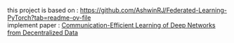 this project is based on : https://github.com/AshwinRJ/Federated-Learning-PyTorch?tab=readme-ov-file  
implement paper : [Communication-Efficient Learning of Deep Networks from Decentralized Data](<https://arxiv.org/abs/1602.05629>)
